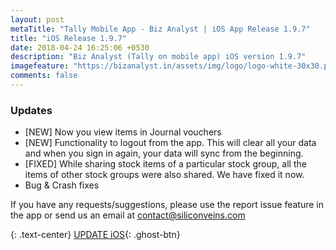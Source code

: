 ```yaml
---
layout: post
metaTitle: "Tally Mobile App - Biz Analyst | iOS App Release 1.9.7"
title: "iOS Release 1.9.7"
date: 2018-04-24 16:25:06 +0530
description: "Biz Analyst (Tally on mobile app) iOS version 1.9.7"
imagefeature: "https://bizanalyst.in/assets/img/logo/logo-white-30x30.png"
comments: false
---
```


### Updates
- [NEW] Now you view items in Journal vouchers
- [NEW] Functionality to logout from the app. This will clear all your data and when you sign in again, your data will sync from the beginning.
- [FIXED] While sharing stock items of a particular stock group, all the items of other stock groups were also shared. We have fixed it now.
- Bug & Crash fixes


If you have any requests/suggestions, please use the report issue feature in the app or send us an email at contact@siliconveins.com


{: .text-center}
[UPDATE iOS](https://itunes.apple.com/us/app/biz-analyst/id1164789740){: .ghost-btn}

